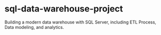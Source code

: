 # sql-data-warehouse-project
Building a modern data warehouse with SQL Server, including ETL Process, Data modeling, and analytics.
